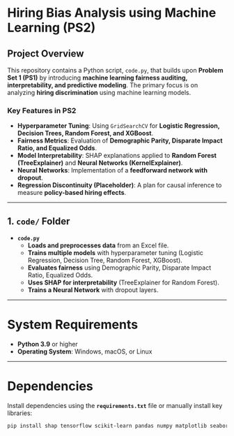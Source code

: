 # **Hiring Bias Analysis using Machine Learning (PS2)**

## **Project Overview**
This repository contains a Python script, `code.py`, that builds upon **Problem Set 1 (PS1)** by introducing **machine learning fairness auditing, interpretability, and predictive modeling**. The primary focus is on analyzing **hiring discrimination** using machine learning models.

### **Key Features in PS2**
- **Hyperparameter Tuning**: Using `GridSearchCV` for **Logistic Regression, Decision Trees, Random Forest, and XGBoost**.
- **Fairness Metrics**: Evaluation of **Demographic Parity, Disparate Impact Ratio, and Equalized Odds**.
- **Model Interpretability**: SHAP explanations applied to **Random Forest (TreeExplainer)** and **Neural Networks (KernelExplainer)**.
- **Neural Networks**: Implementation of a **feedforward network with dropout**.
- **Regression Discontinuity (Placeholder)**: A plan for causal inference to measure **policy-based hiring effects**.

---

## **1. `code/` Folder**
- **`code.py`**  
  - **Loads and preprocesses data** from an Excel file.  
  - **Trains multiple models** with hyperparameter tuning (Logistic Regression, Decision Tree, Random Forest, XGBoost).  
  - **Evaluates fairness** using Demographic Parity, Disparate Impact Ratio, Equalized Odds.  
  - **Uses SHAP for interpretability** (TreeExplainer for Random Forest).  
  - **Trains a Neural Network** with dropout layers.  

---

# System Requirements
- **Python 3.9** or higher  
- **Operating System**: Windows, macOS, or Linux  

---

# Dependencies
Install dependencies using the **`requirements.txt`** file or manually install key libraries:

```bash
pip install shap tensorflow scikit-learn pandas numpy matplotlib seaborn xgboost

